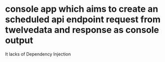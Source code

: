 # console app which aims to create an scheduled api endpoint request from twelvedata and response as console output
It lacks of Dependency Injection
